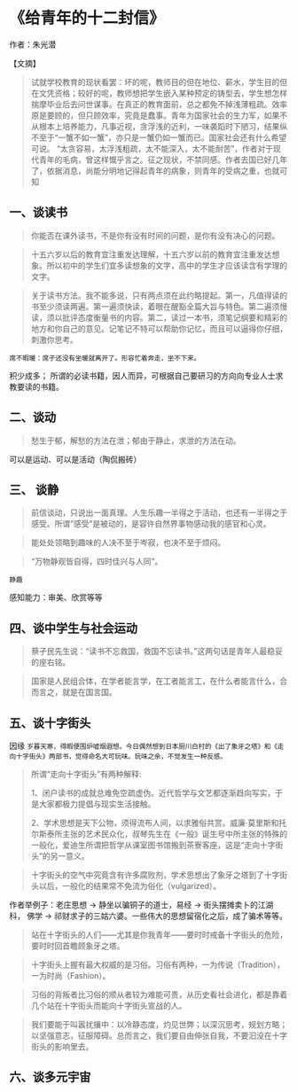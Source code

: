 # 《给青年的十二封信》

作者：朱光潜

【文摘】

> 试就学校教育的现状看罢：坏的呢，教师目的但在地位、薪水，学生目的但在文凭资格；较好的呢，教师想把学生嵌入某种预定的铸型去，学生想怎样揣摩毕业后去问世谋事。在真正的教育面前，总之都免不掉浅薄粗疏。效率原是要顾的，但只顾效率，究竟是蠢事。青年为国家社会的生力军，如果不从根本上培养能力，凡事近视，贪浮浅的近利，一味袭蹈时下陋习，结果纵不至于“一蟹不如一蟹”，亦只是一蟹仍如一蟹而已。国家社会还有什么希望可说。
> “太贪容易，太浮浅粗疏，太不能深入，太不能耐苦”，作者对于现代青年的毛病，曾这样慨乎言之。征之现状，不禁同感。作者去国已好几年了，依据消息，尚能分明地记得起青年的病象，则青年的受病之重，也就可知

## 一、谈读书

> 你能否在课外读书，不是你有没有时间的问题，是你有没有决心的问题。

> 十五六岁以后的教育宜注重发达理解，十五六岁以前的教育宜注重发达想象。所以初中的学生们宜多读想象的文字，高中的学生才应该读含有学理的文字。

> 关于读书方法。我不能多说，只有两点须在此约略提起。第一，凡值得读的书至少须读两遍。第一遍须快读，着眼在醒豁全篇大旨与特色。第二遍须慢读，须以批评态度衡量书的内容。第二，读过一本书，须笔记纲要和精彩的地方和你自己的意见。记笔记不特可以帮助你记忆，而且可以逼得你仔细，刺激你思考。

`席不暇暖：席子还没有坐暖就离开了。形容忙着奔走，坐不下来。`

积少成多； 所谓的必读书籍，因人而异，可根据自己要研习的方向向专业人士求教要读的书籍。

## 二、谈动

> 愁生于郁，解愁的方法在泄；郁由于静止，求泄的方法在动。

可以是运动、可以是活动（陶侃搬砖）

## 三、 谈静

> 前信谈动，只说出一面真理。人生乐趣一半得之于活动，也还有一半得之于感受。所谓“感受”是被动的，是容许自然界事物感动我的感官和心灵。

> 能处处领略到趣味的人决不至于岑寂，也决不至于烦闷。

> “万物静观皆自得，四时佳兴与人同”。

`静趣`

感知能力：审美、欣赏等等

## 四、谈中学生与社会运动

> 蔡孑民先生说：“读书不忘救国，救国不忘读书。”这两句话是青年人最稳妥的座右铭。

> 国家是人民组合体，在学者能言学，在工者能言工，在什么者能言什么，合而言之，就是在国言国。



## 五、谈十字街头

因缘 `岁暮天寒，得暇便围炉嘘烟遐想。今日偶然想到日本厨川白村的《出了象牙之塔》和《走向十字街头》两部书，觉得命名大可玩味。玩味之余，不觉发生一种反感。`

>所谓“走向十字街头”有两种解释:
>
>1、闭户读书的成就总难免空疏虚伪。近代哲学与文艺都逐渐趋向写实，于是大家都极力提倡与现实生活接触。
>
>2、学术思想是天下公物，须得流布人间，以求雅俗共赏。威廉·莫里斯和托尔斯泰所主张的艺术民众化，叔琴先生在《一般》诞生号中所主张的特殊的一般化，爱迪生所谓把哲学从课室图书馆搬到茶寮客座，这是“走向十字街头”的另一意义。

> 十字街头的空气中究竟含有许多腐败剂，学术思想出了象牙之塔到了十字街头以后，一般化的结果常不免流为俗化（vulgarized）。

作者举例子：老庄思想 -> 静坐以骗铜子的道士，易经 -> 街头摆摊卖卜的江湖科， 佛学 -> 祁财求子的三姑六婆。一些伟大的思想留宿化之后，成了骗术等等。

> 站在十字街头的人们——尤其是你我青年——要时时戒备十字街头的危险，要时时回首瞻顾象牙之塔。

>  十字街头上握有最大权威的是习俗。习俗有两种，一为传说（Tradition），一为时尚（Fashion）。

> 习俗的背叛者比习俗的顺从者较为难能可贵，从历史看社会进化，都是靠着几个站在十字街头而能向十字街头宣战的人。

> 我们要能于叫嚣扰攘中：以冷静态度，灼见世弊；以深沉思考，规划方略；以坚强意志，征服障碍。总而言之，我们要自由伸张自我，不要汩没在十字街头的影响里去。

## 六、谈多元宇宙
